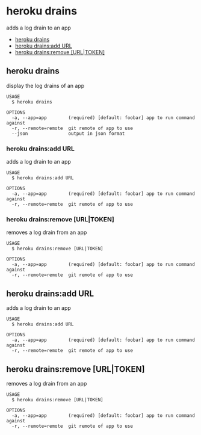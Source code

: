 heroku drains
=============

adds a log drain to an app

* [heroku drains](#heroku-drains)
* [heroku drains:add URL](#heroku-drainsadd-url)
* [heroku drains:remove [URL|TOKEN]](#heroku-drainsremove-url-token)

## heroku drains

display the log drains of an app

```
USAGE
  $ heroku drains

OPTIONS
  -a, --app=app        (required) [default: foobar] app to run command against
  -r, --remote=remote  git remote of app to use
  --json               output in json format
```

### heroku drains:add URL

adds a log drain to an app

```
USAGE
  $ heroku drains:add URL

OPTIONS
  -a, --app=app        (required) [default: foobar] app to run command against
  -r, --remote=remote  git remote of app to use
```

### heroku drains:remove [URL|TOKEN]

removes a log drain from an app

```
USAGE
  $ heroku drains:remove [URL|TOKEN]

OPTIONS
  -a, --app=app        (required) [default: foobar] app to run command against
  -r, --remote=remote  git remote of app to use
```

## heroku drains:add URL

adds a log drain to an app

```
USAGE
  $ heroku drains:add URL

OPTIONS
  -a, --app=app        (required) [default: foobar] app to run command against
  -r, --remote=remote  git remote of app to use
```

## heroku drains:remove [URL|TOKEN]

removes a log drain from an app

```
USAGE
  $ heroku drains:remove [URL|TOKEN]

OPTIONS
  -a, --app=app        (required) [default: foobar] app to run command against
  -r, --remote=remote  git remote of app to use
```

